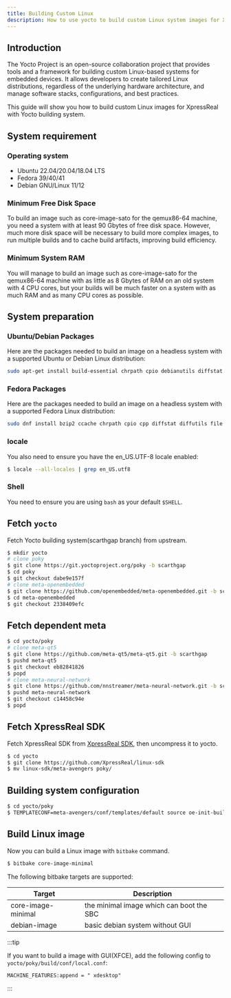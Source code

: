 ```yaml
---
title: Building Custom Linux
description: How to use yocto to build custom Linux system images for XpressReal SBC.
---
```


## Introduction

The Yocto Project is an open-source collaboration project that provides tools and a framework for building custom Linux-based systems for embedded devices. It allows developers to create tailored Linux distributions, regardless of the underlying hardware architecture, and manage software stacks, configurations, and best practices.

This guide will show you how to build custom Linux images for XpressReal with Yocto building system.

## System requirement

### Operating system

* Ubuntu 22.04/20.04/18.04 LTS
* Fedora 39/40/41
* Debian GNU/Linux 11/12

### Minimum Free Disk Space

To build an image such as core-image-sato for the qemux86-64 machine, you need a system with at least 90 Gbytes of free disk space. However, much more disk space will be necessary to build more complex images, to run multiple builds and to cache build artifacts, improving build efficiency.

### Minimum System RAM

You will manage to build an image such as core-image-sato for the qemux86-64 machine with as little as 8 Gbytes of RAM on an old system with 4 CPU cores, but your builds will be much faster on a system with as much RAM and as many CPU cores as possible.

## System preparation

### Ubuntu/Debian Packages

Here are the packages needed to build an image on a headless system with a supported Ubuntu or Debian Linux distribution:

```bash
sudo apt-get install build-essential chrpath cpio debianutils diffstat file gawk gcc git iputils-ping libacl1 liblz4-tool locales python3 python3-git python3-jinja2 python3-pexpect python3-pip python3-subunit socat texinfo unzip wget xz-utils zstd
```

### Fedora Packages

Here are the packages needed to build an image on a headless system with a supported Fedora Linux distribution:

```bash
sudo dnf install bzip2 ccache chrpath cpio cpp diffstat diffutils file findutils gawk gcc gcc-c++ git glibc-devel glibc-langpack-en gzip hostname libacl lz4 make patch perl perl-Data-Dumper perl-File-Compare perl-File-Copy perl-FindBin perl-Text-ParseWords perl-Thread-Queue perl-bignum perl-locale python python3 python3-GitPython python3-jinja2 python3-pexpect python3-pip rpcgen socat tar texinfo unzip wget which xz zstd
```

### locale

You also need to ensure you have the en_US.UTF-8 locale enabled:

```bash
$ locale --all-locales | grep en_US.utf8
```

### Shell

You need to ensure you are using `bash` as your default `$SHELL`.

## Fetch `yocto`

Fetch Yocto building system(scarthgap branch) from upstream.

```bash
$ mkdir yocto
# clone poky
$ git clone https://git.yoctoproject.org/poky -b scarthgap
$ cd poky
$ git checkout dabe9e157f
# clone meta-openembedded
$ git clone https://github.com/openembedded/meta-openembedded.git -b scarthgap
$ cd meta-openembedded
$ git checkout 2338409efc
```

## Fetch dependent meta
```bash
$ cd yocto/poky
# clone meta-qt5
$ git clone https://github.com/meta-qt5/meta-qt5.git -b scarthgap
$ pushd meta-qt5
$ git checkout eb82841826
$ popd
# clone meta-neural-network
$ git clone https://github.com/nnstreamer/meta-neural-network.git -b scarthgap
$ pushd meta-neural-network
$ git checkout c14458c94e
$ popd
```

## Fetch XpressReal SDK

Fetch XpressReal SDK from [XpressReal SDK](#sdk-download), then uncompress it to yocto.

```bash
$ cd yocto
$ git clone https://github.com/XpressReal/linux-sdk
$ mv linux-sdk/meta-avengers poky/
```

## Building system configuration

```bash
$ cd yocto/poky
$ TEMPLATECONF=meta-avengers/conf/templates/default source oe-init-build-env build
```

## Build Linux image

Now you can build a Linux image with `bitbake` command.

```bash
$ bitbake core-image-minimal
```

The following bitbake targets are supported:

| Target                            | Description                                           |
| --------------------------------- | ----------------------------------------------------- |
| core-image-minimal                | the minimal image which can boot the SBC              |
| debian-image                      | basic debian system without GUI                       |

:::tip

If you want to build a image with GUI(XFCE), add the following config to `yocto/poky/build/conf/local.conf`:

```
MACHINE_FEATURES:append = " xdesktop"
```

:::